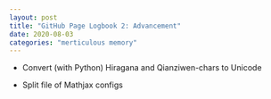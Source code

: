 ```yaml
---
layout: post
title: "GitHub Page Logbook 2: Advancement"
date: 2020-08-03
categories: "merticulous memory"
---
```



- Convert (with Python) Hiragana and Qianziwen-chars to Unicode

- Split file of Mathjax configs
